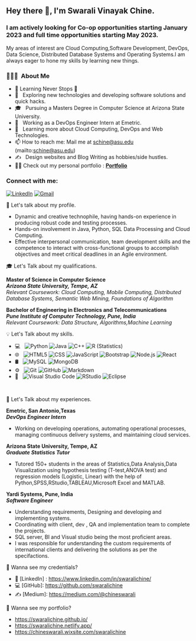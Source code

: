 
<h2> Hey there 👋, I'm Swarali Vinayak Chine.</h2>

<h3> I am actively looking for Co-op opportunities starting January 2023 and full time opportunities starting May 2023. </h3>

My areas of interest are Cloud Computing,Software Development, DevOps, Data Science, Distributed Database Systems and Operating Systems.I am always eager to hone my skills by learning new things. 
<h3> 👨🏻‍💻 &nbsp;About Me </h3>


- 🌱 Learning Never Stops 🚀
- 🤔 &nbsp; Exploring new technologies and developing software solutions and quick hacks.
- 🎓 &nbsp; Pursuing a Masters Degree in Computer Science at Arizona State University.
- 💼 &nbsp; Working as a DevOps Engineer Intern at Emetric.
- 🌱 &nbsp; Learning more about Cloud Computing, DevOps and Web Technologies.
- 📫 How to reach me: Mail me at schine@asu.edu (mailto:schine@asu.edu)
- ✍️ &nbsp;  Design websites and Blog Writing as hobbies/side hustles.
- 👨‍💻 Check out my personal portfolio : **<a href="https://swaralichine.github.io/" target="_blank">Portfolio</a>**


<h3 align="left">Connect with me:</h3>
<div align="left">
  <a href="https://www.linkedin.com/in/swaralichine/"><img alt="LinkedIn" src="https://img.shields.io/badge/linkedin-%230077B5.svg?style=for-the-badge&logo=linkedin&logoColor=white"/></a>
  <a href="mailto:chineswarali@gmail.com"><img alt="Gmail" src="https://img.shields.io/badge/Gmail-D14836?style=for-the-badge&logo=gmail&logoColor=white"/></a>
  </div>
  



🧠 Let's talk about my profile.

- Dynamic and creative technophile, having hands-on experience in producing robust code and testing processes. 
- Hands-on involvement in Java, Python, SQL Data Processing and Cloud Computing.
- Effective interpersonal communication, team development skills and the competence to interact with cross-functional groups to accomplish objectives and meet critical deadlines in an Agile environment.


🎓 Let's Talk about my qualifications. 

**Master of Science in Computer Science** &nbsp;&nbsp;&nbsp;&nbsp;&nbsp;&nbsp; <br>
**_Arizona State University, Tempe, AZ_** &nbsp;&nbsp;&nbsp;&nbsp;&nbsp;&nbsp; <br>
_Relevant Coursework: Cloud Computing, Mobile Computing, Distributed Database Systems, Semantic Web Mining, Foundations of Algorithm_<br>

**Bachelor of Engineering in Electronics and Telecommunications** &nbsp;&nbsp;&nbsp;&nbsp;&nbsp;&nbsp; <br>
**_Pune Institute of Computer Technology, Pune, India_** &nbsp;&nbsp;&nbsp;&nbsp;&nbsp;&nbsp; <br>
_Relevant Coursework: Data Structure, Algorithms,Machine Learning_ <br>

💡 Let's Talk about my skills. 

- 💻 &nbsp;
  ![Python](https://img.shields.io/badge/-Python-333333?style=flat&logo=python)
  ![Java](https://img.shields.io/badge/-Java-333333?style=flat&logo=Java&logoColor=007396)
  ![C++](https://img.shields.io/badge/-C++-333333?style=flat&logo=C%2B%2B&logoColor=00599C)
  ![R (Statistics)](https://img.shields.io/badge/-R-333333?style=flat&logo=R&logoColor=276DC3)
- 🌐 &nbsp;
  ![HTML5](https://img.shields.io/badge/-HTML5-333333?style=flat&logo=HTML5)
  ![CSS](https://img.shields.io/badge/-CSS-333333?style=flat&logo=CSS3&logoColor=1572B6)
  ![JavaScript](https://img.shields.io/badge/-JavaScript-333333?style=flat&logo=javascript)
  ![Bootstrap](https://img.shields.io/badge/-Bootstrap-333333?style=flat&logo=bootstrap&logoColor=563D7C)
  ![Node.js](https://img.shields.io/badge/-Node.js-333333?style=flat&logo=node.js)
  ![React](https://img.shields.io/badge/-React-333333?style=flat&logo=react)
- 🛢 &nbsp;
  ![MySQL](https://img.shields.io/badge/-MySQL-333333?style=flat&logo=mysql)
  ![MongoDB](https://img.shields.io/badge/-MongoDB-333333?style=flat&logo=mongodb)
- ⚙️ &nbsp;
  ![Git](https://img.shields.io/badge/-Git-333333?style=flat&logo=git)
  ![GitHub](https://img.shields.io/badge/-GitHub-333333?style=flat&logo=github)
  ![Markdown](https://img.shields.io/badge/-Markdown-333333?style=flat&logo=markdown)
- 🔧 &nbsp;
  ![Visual Studio Code](https://img.shields.io/badge/-Visual%20Studio%20Code-333333?style=flat&logo=visual-studio-code&logoColor=007ACC)
  ![RStudio](https://img.shields.io/badge/-RStudio-333333?style=flat&logo=rstudio)
  ![Eclipse](https://img.shields.io/badge/-Eclipse-333333?style=flat&logo=eclipse-ide&logoColor=2C2255)

<br/>

💼 Let's Talk about my experiences. 

**Emetric, San Antonio,Texas** &nbsp;&nbsp;&nbsp;&nbsp;&nbsp;&nbsp; <br>
**_DevOps Engineer Intern_** &nbsp;&nbsp;&nbsp;&nbsp;&nbsp;&nbsp; <br>
- Working on developing operations, automating operational processes, managing continuous delivery systems, and maintaining cloud services.

**Arizona State University, Tempe, AZ** &nbsp;&nbsp;&nbsp;&nbsp;&nbsp;&nbsp; <br>
**_Graduate Statistics Tutor_** &nbsp;&nbsp;&nbsp;&nbsp;&nbsp;&nbsp; <br>
- Tutored 150+ students in the areas of Statistics,Data Analysis,Data Visualization using hypothesis testing (T-test,ANOVA test) and regression models (Logistic, Linear) with the help of Python,SPSS,RStudio,TABLEAU,Microsoft Excel and MATLAB.


**Yardi Systems, Pune, India** &nbsp;&nbsp;&nbsp;&nbsp;&nbsp;&nbsp; <br>
**_Software Engineer_** &nbsp;&nbsp;&nbsp;&nbsp;&nbsp;&nbsp; <br>
- Understanding requirements, Designing and developing and implementing systems. <br/>
- Coordinating with client, dev , QA and implementation team to complete the projects.<br/>
-  SQL server, BI and Visual studio being the most proficient areas.<br/>
-  I was responsible for understanding the custom requirements of international clients and delivering the solutions as per the specifactions.<br/>

🤔 Wanna see my credentials?

- 👔 [LinkedIn] : https://www.linkedin.com/in/swaralichine/
- 💻 [GitHub]: https://github.com/swaralichine
- ✍️  [Medium]: https://medium.com/@chineswarali
 
:office: Wanna see my portfolio?

- https://swaralichine.github.io/
- https://swaralichine.netlify.app/
- https://chineswarali.wixsite.com/swaralichine

